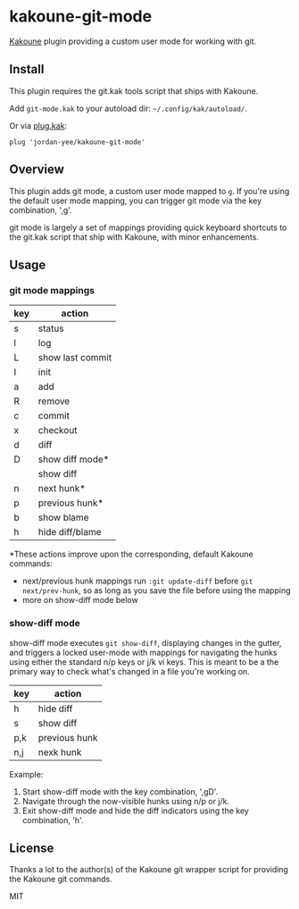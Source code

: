 # kakoune-git-mode

[Kakoune](http://kakoune.org) plugin providing a custom user mode for working
with git.

## Install

This plugin requires the git.kak tools script that ships with Kakoune.

Add `git-mode.kak` to your autoload dir: `~/.config/kak/autoload/`.

Or via [plug.kak](https://github.com/andreyorst/plug.kak):

```
plug 'jordan-yee/kakoune-git-mode'
```

## Overview

This plugin adds git mode, a custom user mode mapped to `g`. If you're using
the default user mode mapping, you can trigger git mode via the key combination,
',g'.

git mode is largely a set of mappings providing quick keyboard shortcuts to the
git.kak script that ship with Kakoune, with minor enhancements.

## Usage

### git mode mappings

| key   | action           |
| ----- | ---------------- |
| s     | status           |
| l     | log              |
| L     | show last commit |
| I     | init             |
| a     | add              |
| R     | remove           |
| c     | commit           |
| x     | checkout         |
| d     | diff             |
| D     | show diff mode*  |
| <a-d> | show diff        |
| n     | next hunk*       |
| p     | previous hunk*   |
| b     | show blame       |
| h     | hide diff/blame  |

*These actions improve upon the corresponding, default Kakoune commands:
- next/previous hunk mappings run `:git update-diff` before `git next/prev-hunk`,
so as long as you save the file before using the mapping
- more on show-diff mode below

### show-diff mode
show-diff mode executes `git show-diff`, displaying changes in the gutter, and
triggers a locked user-mode with mappings for navigating the hunks using either
the standard n/p keys or j/k vi keys. This is meant to be a the primary way to
check what's changed in a file you're working on.

| key | action        |
| --- | ------------- |
| h   | hide diff     |
| s   | show diff     |
| p,k | previous hunk |
| n,j | nexk hunk     |

Example:
1. Start show-diff mode with the key combination, ',gD'.
2. Navigate through the now-visible hunks using n/p or j/k.
3. Exit show-diff mode and hide the diff indicators using the key combination,
   'h<esc>'.

## License

Thanks a lot to the author(s) of the Kakoune git wrapper script for providing
the Kakoune git commands.

MIT
